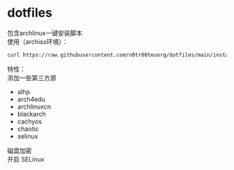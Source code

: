# dotfiles

包含archlinux一键安装脚本  
使用（archiso环境）：
```zsh
curl https://raw.githubusercontent.com/n0tr00teuorg/dotfiles/main/install | zsh
```

特性：  
添加一些第三方源  
- alhp
- arch4edu
- archlinuxcn
- blackarch
- cachyos
- chaotic
- selinux

磁盘加密  
开启 SELinux  
